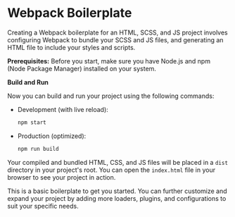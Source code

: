 # Webpack Boilerplate

Creating a Webpack boilerplate for an HTML, SCSS, and JS project involves configuring Webpack to bundle your SCSS and JS files, and generating an HTML file to include your styles and scripts.

**Prerequisites:**
Before you start, make sure you have Node.js and npm (Node Package Manager) installed on your system.

**Build and Run**

Now you can build and run your project using the following commands:

- Development (with live reload):
  ```bash
  npm start
  ```

- Production (optimized):
  ```bash
  npm run build
  ```

Your compiled and bundled HTML, CSS, and JS files will be placed in a `dist` directory in your project's root. You can open the `index.html` file in your browser to see your project in action.

This is a basic boilerplate to get you started. You can further customize and expand your project by adding more loaders, plugins, and configurations to suit your specific needs.
